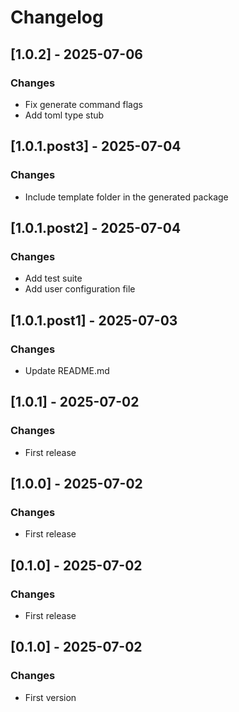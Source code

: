 # Changelog

## [1.0.2] - 2025-07-06

 ### Changes
- Fix generate command flags
- Add toml type stub


## [1.0.1.post3] - 2025-07-04

 ### Changes
- Include template folder in the generated package



## [1.0.1.post2] - 2025-07-04

 ### Changes
- Add test suite
- Add user configuration file


## [1.0.1.post1] - 2025-07-03

 ### Changes
- Update README.md



## [1.0.1] - 2025-07-02

 ### Changes
- First release


## [1.0.0] - 2025-07-02

 ### Changes
- First release


## [0.1.0] - 2025-07-02

 ### Changes
- First release


## [0.1.0] - 2025-07-02

 ### Changes
- First version

